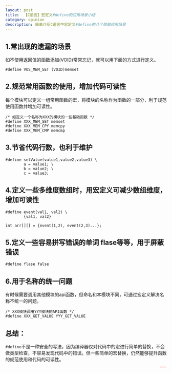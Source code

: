 ```yaml
---
layout: post
title:  【C语言】宏定义#define的应用场景小结
category: opinion
description: 简单介绍C语言中宏定义#define的几个简单应用场景
---
```


## 1.常出现的遗漏的场景
如不使用返回值的函数添加(VOID)常常忘记，就可以用下面的方式进行定义。

```
#define VOS_MEM_SET (VOID)memset
```

## 2.规范常用函数的使用，增加代码可读性
每个模块可以定义一组常用函数的宏，将模块的名称作为函数的一部分，利于规范使用函数并增加可读性。   

```
/* 如定义一个名称为XXX的模块的一些基础函数 */
#define XXX_MEM_SET memset
#define XXX_MEM_CPY memcpy
#define XXX_MEM_CMP memcmp
```

## 3.节省代码行数，也利于维护 

```
#define setValue(value1,value2,value3) \
        a = value1; \
        b = value2; \
        c = value3;
```

## 4.定义一些多维度数组时，用宏定义可减少数组维度，增加可读性

```
#define event(val1, val2) \
        {val1, val2}

int arr[][] = {event(1,2), event(2,3)...};
```

## 5.定义一些容易拼写错误的单词 flase等等，用于屏蔽错误 
```
#define flase false
```

## 6.用于名称的统一问题
有时候需要调用其他模块的api函数，但命名和本模块不同，可通过宏定义解决名称不统一的问题。  

```
/* XXX模块调用YYY模块的API函数 */
#define XXX_GET_VALUE YYY_GET_VALUE
```

## 总结：  
`#define`不是一种安全的写法，因为编译器仅对代码中的宏进行简单的替换，不会做类型检查，不容易发现代码中的错误。但一些简单的宏替换，仍然能够提升函数的规范使用和代码的可读性。

    

<div align="right" style="color:red;font-size:1px"><b>欢迎转载 如有话要说请在下方留言~ 谢谢！^ ^</b></div>


